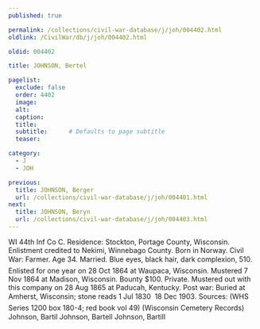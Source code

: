 ```yaml
---
published: true

permalink: /collections/civil-war-database/j/joh/004402.html
oldlink: /CivilWar/db/j/joh/004402.html

oldid: 004402

title: JOHNSON, Bertel

pagelist:
  exclude: false
  order: 4402
  image: 
  alt:
  caption:
  title:
  subtitle:      # Defaults to page subtitle
  teaser:

category: 
  - J 
  - JOH

previous:
  title: JOHNSON, Berger
  url: /collections/civil-war-database/j/joh/004401.html  
next:
  title: JOHNSON, Beryn
  url: /collections/civil-war-database/j/joh/004403.html   
---
```

WI 44th Inf Co C. Residence: Stockton, Portage County, Wisconsin. Enlistment credited to Nekimi, Winnebago County. Born in Norway. Civil War: Farmer. Age 34. Married. Blue eyes, black hair, dark complexion, 5&#146;10&#148;. Enlisted for one year on 28 Oct 1864 at Waupaca, Wisconsin. Mustered 7 Nov 1864 at Madison, Wisconsin. Bounty $100. Private. Mustered out with this company on 28 Aug 1865 at Paducah, Kentucky. Post war: Buried at Amherst, Wisconsin; stone reads &#147;1 Jul 1830 &#150; 18 Dec 1903&#148;. Sources: (WHS Series 1200 box 180-4; red book vol 49) (Wisconsin Cemetery Records) &#147;Johnson, Bartil&#148; &#147;Johnson, Bartell&#148; &#147;Johnson, Bartill&#148;